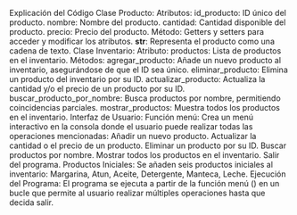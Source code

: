 Explicación del Código
Clase Producto:
Atributos:
id_producto: ID único del producto.
nombre: Nombre del producto.
cantidad: Cantidad disponible del producto.
precio: Precio del producto.
Método:
Getters y setters para acceder y modificar los atributos.
__str__: Representa el producto como una cadena de texto.
Clase Inventario:
Atributo:
productos: Lista de productos en el inventario.
Métodos:
agregar_producto: Añade un nuevo producto al inventario, asegurándose de que el ID sea único.
eliminar_producto: Elimina un producto del inventario por su ID.
actualizar_producto: Actualiza la cantidad y/o el precio de un producto por su ID.
buscar_producto_por_nombre: Busca productos por nombre, permitiendo coincidencias parciales.
mostrar_productos: Muestra todos los productos en el inventario.
Interfaz de Usuario:
Función menú:
Crea un menú interactivo en la consola donde el usuario puede realizar todas las operaciones mencionadas: 
Añadir un nuevo producto.
Actualizar la cantidad o el precio de un producto.
Eliminar un producto por su ID.
Buscar productos por nombre. 
Mostrar todos los productos en el inventario.
Salir del programa.
Productos Iniciales:
Se añaden seis productos iniciales al inventario: Margarina, Atun, Aceite, Detergente, Manteca, Leche.
Ejecución del Programa:
El programa se ejecuta a partir de la función menú () en un bucle que permite al usuario realizar múltiples operaciones hasta que decida salir.

